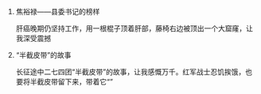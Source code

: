 1. 焦裕禄——县委书记的榜样

   肝癌晚期仍坚持工作，用一根棍子顶着肝部，藤椅右边被顶出一个大窟窿，让我深受震撼

2. “半截皮带”的故事

   长征途中二七四团“半截皮带”的故事，让我感慨万千。红军战士忍饥挨饿，也要将半截皮带留下来，带着它“”